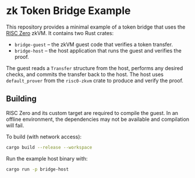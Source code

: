 # zk Token Bridge Example

This repository provides a minimal example of a token bridge that uses the
[RISC Zero](https://www.risczero.com) zkVM. It contains two Rust crates:

- `bridge-guest` – the zkVM guest code that verifies a token transfer.
- `bridge-host` – the host application that runs the guest and verifies the proof.

The guest reads a `Transfer` structure from the host, performs any desired
checks, and commits the transfer back to the host. The host uses `default_prover`
from the `risc0-zkvm` crate to produce and verify the proof.

## Building

RISC Zero and its custom target are required to compile the guest. In an offline
environment, the dependencies may not be available and compilation will fail.

To build (with network access):

```bash
cargo build --release --workspace
```

Run the example host binary with:

```bash
cargo run -p bridge-host
```
